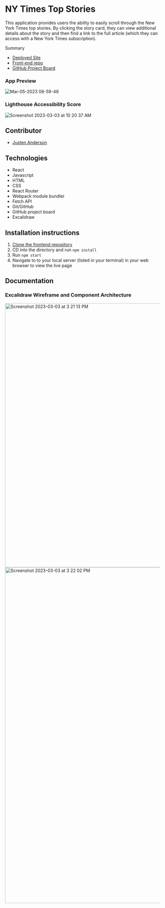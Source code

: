 # NY Times Top Stories
This application provides users the ability to easily scroll through the New York Times top stories. By clicking the story card, they can view additional details about the story and then find a link to the full article (which they can access with a New York Times subscription).

Summary

 - [Deployed Site](https://top-stories-virid.vercel.app/)
 - [Front-end repo](https://github.com/justenanderson-commits/top-stories)
 - [GitHub Project Board](https://github.com/users/justenanderson-commits/projects/4)


### App Preview
![Mar-05-2023 08-59-48](https://user-images.githubusercontent.com/104015966/222971492-46b70887-d4c8-4b7f-be7c-8c5c3769f780.gif)

### Lighthouse Accessibility Score
![Screenshot 2023-03-03 at 10 20 37 AM](https://user-images.githubusercontent.com/104015966/222786361-244c7445-7aa1-42e8-b0c8-086dc774f477.png)

## Contributor
- [Justen Anderson](https://github.com/justenanderson-commits)

## Technologies
- React
- Javascript
- HTML 
- CSS
- React Router
- Webpack module bundler
- Fetch API
- Git/GitHub
- GitHub project board
- Excalidraw


## Installation instructions
1. [Clone the frontend repository](https://github.com/justenanderson-commits/top-stories)
2. CD into the directory and run `npm install`
3. Run `npm start`
4. Navigate to to your local server (listed in your terminal) in your web browser to view the live page

## Documentation
### Excalidraw Wireframe and Component Architecture
<img width="856" alt="Screenshot 2023-03-03 at 3 21 13 PM" src="https://user-images.githubusercontent.com/104015966/222842033-70b6cc3d-999f-4809-8d02-50dd68d4ea1b.png">
<img width="1089" alt="Screenshot 2023-03-03 at 3 22 02 PM" src="https://user-images.githubusercontent.com/104015966/222842053-92257af7-a291-455b-9479-93e28f62a03f.png">


